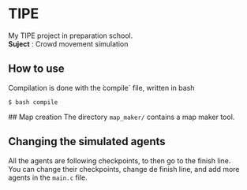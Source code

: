 # TIPE
My TIPE project in preparation school.  
__Suject__ : Crowd movement simulation  

## How to use
Compilation is done with the ̀compile` file, written in bash  
```
$ bash compile
```
## Map creation 
The directory `map_maker/` contains a map maker tool.

## Changing the simulated agents
All the agents are following checkpoints, to then go to the finish line.  
You can change their checkpoints, change de finish line, and add more agents in the `main.c` file.  
